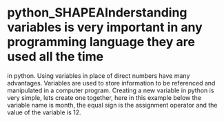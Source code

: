 # python_SHAPEAInderstanding variables is very important in any programming language they are used all the time
in python. Using variables in place of direct numbers have many advantages. Variables are used to
store information to be referenced and manipulated in a computer program.
Creating a new variable in python is very simple, lets create one together, here in this example
below the variable name is month, the equal sign is the assignment operator and the value of the
variable is 12.
